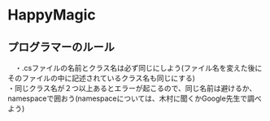 # HappyMagic

## プログラマーのルール  
　・.csファイルの名前とクラス名は必ず同じにしよう(ファイル名を変えた後にそのファイルの中に記述されているクラス名も同じにする)  
  ・同じクラス名が２つ以上あるとエラーが起こるので、同じ名前は避けるか、namespaceで囲おう(namespaceについては、木村に聞くかGoogle先生で調べよう)
